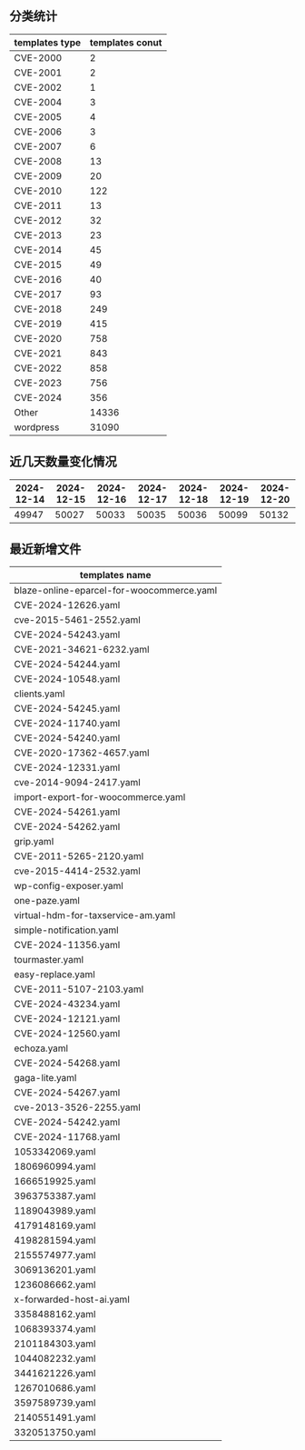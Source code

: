 ## 分类统计
| templates type | templates conut | 
| --- | --- |
| CVE-2000 | 2 |
| CVE-2001 | 2 |
| CVE-2002 | 1 |
| CVE-2004 | 3 |
| CVE-2005 | 4 |
| CVE-2006 | 3 |
| CVE-2007 | 6 |
| CVE-2008 | 13 |
| CVE-2009 | 20 |
| CVE-2010 | 122 |
| CVE-2011 | 13 |
| CVE-2012 | 32 |
| CVE-2013 | 23 |
| CVE-2014 | 45 |
| CVE-2015 | 49 |
| CVE-2016 | 40 |
| CVE-2017 | 93 |
| CVE-2018 | 249 |
| CVE-2019 | 415 |
| CVE-2020 | 758 |
| CVE-2021 | 843 |
| CVE-2022 | 858 |
| CVE-2023 | 756 |
| CVE-2024 | 356 |
| Other | 14336 |
| wordpress | 31090 |
## 近几天数量变化情况
|2024-12-14 | 2024-12-15 | 2024-12-16 | 2024-12-17 | 2024-12-18 | 2024-12-19 | 2024-12-20|
|--- | ------ | ------ | ------ | ------ | ------ | ---|
|49947 | 50027 | 50033 | 50035 | 50036 | 50099 | 50132|
## 最近新增文件
| templates name | 
| --- |
| blaze-online-eparcel-for-woocommerce.yaml |
| CVE-2024-12626.yaml |
| cve-2015-5461-2552.yaml |
| CVE-2024-54243.yaml |
| CVE-2021-34621-6232.yaml |
| CVE-2024-54244.yaml |
| CVE-2024-10548.yaml |
| clients.yaml |
| CVE-2024-54245.yaml |
| CVE-2024-11740.yaml |
| CVE-2024-54240.yaml |
| CVE-2020-17362-4657.yaml |
| CVE-2024-12331.yaml |
| cve-2014-9094-2417.yaml |
| import-export-for-woocommerce.yaml |
| CVE-2024-54261.yaml |
| CVE-2024-54262.yaml |
| grip.yaml |
| CVE-2011-5265-2120.yaml |
| cve-2015-4414-2532.yaml |
| wp-config-exposer.yaml |
| one-paze.yaml |
| virtual-hdm-for-taxservice-am.yaml |
| simple-notification.yaml |
| CVE-2024-11356.yaml |
| tourmaster.yaml |
| easy-replace.yaml |
| CVE-2011-5107-2103.yaml |
| CVE-2024-43234.yaml |
| CVE-2024-12121.yaml |
| CVE-2024-12560.yaml |
| echoza.yaml |
| CVE-2024-54268.yaml |
| gaga-lite.yaml |
| CVE-2024-54267.yaml |
| cve-2013-3526-2255.yaml |
| CVE-2024-54242.yaml |
| CVE-2024-11768.yaml |
| 1053342069.yaml |
| 1806960994.yaml |
| 1666519925.yaml |
| 3963753387.yaml |
| 1189043989.yaml |
| 4179148169.yaml |
| 4198281594.yaml |
| 2155574977.yaml |
| 3069136201.yaml |
| 1236086662.yaml |
| x-forwarded-host-ai.yaml |
| 3358488162.yaml |
| 1068393374.yaml |
| 2101184303.yaml |
| 1044082232.yaml |
| 3441621226.yaml |
| 1267010686.yaml |
| 3597589739.yaml |
| 2140551491.yaml |
| 3320513750.yaml |
